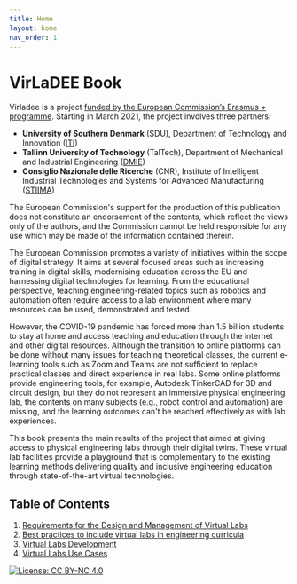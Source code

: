 ```yaml
---
title: Home
layout: home
nav_order: 1
---
```


[comment]: # (<img src="images/Virladee_logo.png" width="500">)

# VirLaDEE Book

Virladee is a project [funded by the European Commission’s Erasmus + programme](https://erasmus-plus.ec.europa.eu/projects/search/details/2020-1-DK01-KA226-HE-094270). Starting in March 2021, the project involves three partners:

* **University of Southern Denmark** (SDU), Department of Technology and Innovation ([ITI](https://www.sdu.dk/en/om_sdu/institutter_centre/iti))
* **Tallinn University of Technology** (TalTech), Department of Mechanical and Industrial Engineering ([DMIE](https://taltech.ee/en/department-mechanical-and-industrial-engineering)) 
* **Consiglio Nazionale delle Ricerche** (CNR), Institute of Intelligent Industrial Technologies and Systems for Advanced Manufacturing ([STIIMA](https://www.stiima.cnr.it/?lang=en))

The European Commission's support for the production of this publication does not constitute an endorsement of the contents, which reflect the views only of the authors, and the Commission cannot be held responsible for any use which may be made of the information contained therein.

The European Commission promotes a variety of initiatives within the scope of digital strategy. It aims at several focused areas such as increasing training in digital skills, modernising education across the EU and harnessing digital technologies for learning. From the educational perspective, teaching engineering-related topics such as robotics and automation often require access to a lab environment where many resources can be used, demonstrated and tested.

However, the COVID-19 pandemic has forced more than 1.5 billion students to stay at home and access teaching and education through the internet and other digital resources. Although the transition to online platforms can be done without many issues for teaching theoretical classes, the current e-learning tools such as Zoom and Teams are not sufficient to replace practical classes and direct experience in real labs. Some online platforms provide engineering tools, for example, Autodesk TinkerCAD for 3D and circuit design, but they do not represent an immersive physical engineering lab, the contents on many subjects (e.g., robot control and automation) are missing, and the learning outcomes can't be reached effectively as with lab experiences.

This book presents the main results of the project that aimed at giving access to physical engineering labs through their digital twins. These virtual lab facilities provide a playground that is complementary to the existing learning methods delivering quality and inclusive engineering education through state-of-the-art virtual technologies.


## Table of Contents
1. [Requirements for the Design and Management of Virtual Labs](docs/Requirements)
2. [Best practices to include virtual labs in engineering curricula](docs/Curricula)
3. [Virtual Labs Development](docs/VirtualLabs)
4. [Virtual Labs Use Cases](docs/UseCases)






[![License: CC BY-NC 4.0](https://img.shields.io/badge/License-CC%20BY--NC%204.0-lightgrey.svg)](https://creativecommons.org/licenses/by-nc/4.0/)